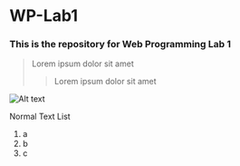 # WP-Lab1


### This is the repository for Web Programming Lab 1

> Lorem ipsum dolor sit amet
> > Lorem ipsum dolor sit amet

![Alt text](/path/to/img.jpg "Picture")

Normal Text List
1. a
2. b
3. c
  
